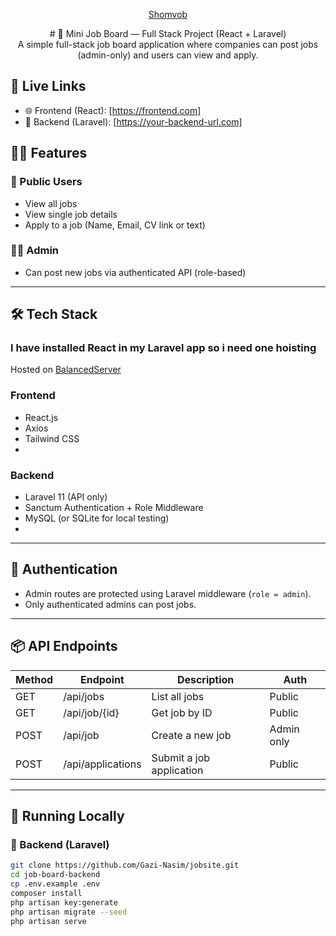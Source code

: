 <p align="center"><a href="https://laravel.com" target="_blank">Shomvob</a></p>

<p align="center">
# 🧰 Mini Job Board — Full Stack Project (React + Laravel)
<br>
A simple full-stack job board application where companies can post jobs (admin-only) and users can view and apply.
</p>

## 🔗 Live Links

- 🌐 Frontend (React): [https://frontend.com]
- 🔧 Backend (Laravel): [https://your-backend-url.com]

## 🧑‍💼 Features

### 👥 Public Users
- View all jobs
- View single job details
- Apply to a job (Name, Email, CV link or text)

### 👨‍💼 Admin
- Can post new jobs via authenticated API (role-based)

---
## 🛠️ Tech Stack


### I have installed React in my Laravel app so i need one hoisting 
Hosted on [BalancedServer](http://jobs.adlyticsolutions.com/)

### Frontend
- React.js
- Axios
- Tailwind CSS
- 

### Backend
- Laravel 11 (API only)
- Sanctum Authentication + Role Middleware
- MySQL (or SQLite for local testing)
- 

---

## 🔐 Authentication

- Admin routes are protected using Laravel middleware (`role = admin`).
- Only authenticated admins can post jobs.


---

## 📦 API Endpoints

| Method | Endpoint             | Description                | Auth      |
|--------|----------------------|----------------------------|-----------|
| GET    | /api/jobs            | List all jobs              | Public    |
| GET    | /api/job/{id}       | Get job by ID              | Public    |
| POST   | /api/job            | Create a new job           | Admin only|
| POST   | /api/applications    | Submit a job application   | Public    |

---

## 🧪 Running Locally

### 🔹 Backend (Laravel)

```bash
git clone https://github.com/Gazi-Nasim/jobsite.git
cd job-board-backend
cp .env.example .env
composer install
php artisan key:generate
php artisan migrate --seed
php artisan serve
